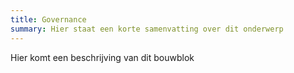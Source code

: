 ```yaml
---
title: Governance
summary: Hier staat een korte samenvatting over dit onderwerp
---
```


Hier komt een beschrijving van dit bouwblok